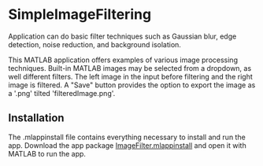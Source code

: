 # SimpleImageFiltering
Application can do basic filter techniques such as Gaussian blur, edge detection, noise reduction, and background isolation.

This MATLAB application offers examples of various image processing techniques.  Built-in MATLAB images may be selected from a dropdown, as well different filters. The left image in the input before filtering and the right image is filtered.
A "Save" button provides the option to export the image as a '.png' tilted 'filteredImage.png'.

## Installation
The .mlappinstall file contains everything necessary to install and run the app.
Download the app package [ImageFilter.mlappinstall](https://github.com/Aweesam/SimpleImageFiltering/blob/v1.0.3/ImageFilter.mlappinstall) and open it with MATLAB to run the app.
